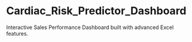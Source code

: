 # Cardiac_Risk_Predictor_Dashboard
 Interactive Sales Performance Dashboard built with advanced Excel features.
